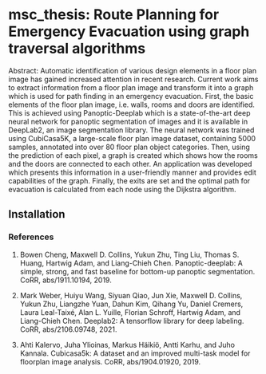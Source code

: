 # msc_thesis: Route Planning for Emergency Evacuation using graph traversal algorithms

Abstract:
Automatic identification of various design elements in a floor plan image has gained 
increased attention in recent research. Current work aims to extract information from a floor 
plan image and transform it into a graph which is used for path finding in an emergency 
evacuation. First, the basic elements of the floor plan image, i.e. walls, rooms and doors 
are identified. This is achieved using Panoptic-Deeplab which is a state-of-the-art deep 
neural network for panoptic segmentation of images and it is available in DeepLab2, an 
image segmentation library. The neural network was trained using CubiCasa5K, a large-scale 
floor plan image dataset, containing 5000 samples, annotated into over 80 floor plan 
object categories. Then, using the prediction of each pixel, a graph is created which shows 
how the rooms and the doors are connected to each other. An application was developed 
which presents this information in a user-friendly manner and provides edit capabilities of 
the graph. Finally, the exits are set and the optimal path for evacuation is calculated from 
each node using the Dijkstra algorithm.

## Installation

### References

1. Bowen Cheng, Maxwell D. Collins, Yukun Zhu, Ting Liu, Thomas S. Huang, Hartwig
Adam, and Liang-Chieh Chen. Panoptic-deeplab: A simple, strong, and fast baseline for
bottom-up panoptic segmentation. CoRR, abs/1911.10194, 2019.

2. Mark Weber, Huiyu Wang, Siyuan Qiao, Jun Xie, Maxwell D. Collins, Yukun Zhu,
Liangzhe Yuan, Dahun Kim, Qihang Yu, Daniel Cremers, Laura Leal-Taixé, Alan L.
Yuille, Florian Schroff, Hartwig Adam, and Liang-Chieh Chen. Deeplab2: A tensorflow
library for deep labeling. CoRR, abs/2106.09748, 2021.

3. Ahti Kalervo, Juha Ylioinas, Markus Häikiö, Antti Karhu, and Juho Kannala. Cubicasa5k:
A dataset and an improved multi-task model for floorplan image analysis. CoRR,
abs/1904.01920, 2019.
